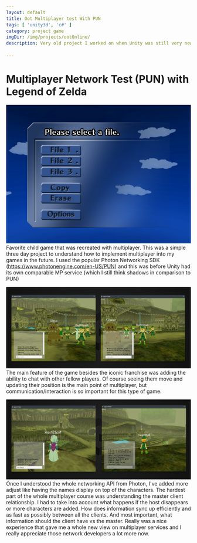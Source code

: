 ```yaml
---
layout: default
title: Oot Multiplayer test With PUN
tags: [ 'unity3d', 'c#' ]
category: project game
imgDir: /img/projects/ootOnline/
description: Very old project I worked on when Unity was still very new. It is no secret of love the Legend of Zelda franchise and I had this set goal recreating my favorite game from my childhood and getting multiplayer working so my friends and I could play. It was a very weird and frustatrating expereince trying to train my brain on what information the master and clients were suppose to have, but it was a valuable experience.

---
```



Multiplayer Network Test (PUN) with Legend of Zelda
================

![Picture](/img/projects/ootOnline/1.png)
Favorite child game that was recreated with multiplayer. This was a simple three day project  to understand how to implement multiplayer into my games in the future. I used the popular Photon Networking SDK (https://www.photonengine.com/en-US/PUN) and this was before Unity had its own comparable MP service (which I still think shadows in comparison to PUN)

![Picture](/img/projects/ootOnline/2.png)
The main feature of the game besides the iconic franchise was adding the ability to chat with other fellow players. Of course seeing them move and updating their position is the main point of multiplayer, but communication/interaction is so important for this type of game.

![Picture](/img/projects/ootOnline/3.png)
Once I understood the whole networking API from Photon, I've added more adjust like having the names display on top of the characters. The hardest part of the whole multiplayer course was understanding the master client relationship. I had to take into account what happens if the host disappears or more characters are added. How does information sync up efficiently and as fast as possibly between all the clients. And most important, what information should the client have vs the master. Really was a nice experience that gave me a whole new view on multiplayer services and I really appreciate those network developers a lot more now.
